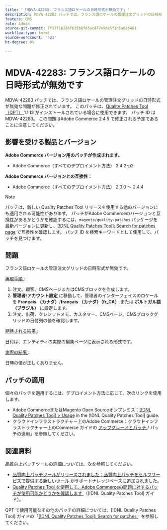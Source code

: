 ```yaml
---
title: '「MDVA-42283: フランス語ロケールの日時形式が無効です」'
description: MDVA-42283 パッチでは、フランス語ロケールの管理注文グリッドの日時形式が無効な問題が修正されています。 このパッチは、[Quality Patches Tool （QPT） ] （https://experienceleague.adobe.com/ja/docs/commerce-knowledge-base/kb/announcements/commerce-announcements/magento-quality-patches-released-new-tool-to-self-serve-quality-patches） 1.1.13 がインストールされている場合に利用できます。 パッチ ID は MDVA-42283。 この問題はAdobe Commerce 2.4.5 で修正される予定であることに注意してください。
feature: CMS
role: Admin
source-git-commit: 7f17f1b286f635b8f65ac877e9de5f1d1a6a6461
workflow-type: tm+mt
source-wordcount: '423'
ht-degree: 0%

---
```


# MDVA-42283: フランス語ロケールの日時形式が無効です

MDVA-42283 パッチでは、フランス語ロケールの管理注文グリッドの日時形式が無効な問題が修正されています。 このパッチは、[Quality Patches Tool （QPT） ](https://experienceleague.adobe.com/ja/docs/commerce-knowledge-base/kb/announcements/commerce-announcements/magento-quality-patches-released-new-tool-to-self-serve-quality-patches)1.1.13 がインストールされている場合に使用できます。 パッチ ID は MDVA-42283。 この問題はAdobe Commerce 2.4.5 で修正される予定であることに注意してください。

## 影響を受ける製品とバージョン

**Adobe Commerce バージョン用のパッチが作成されます。**

* Adobe Commerce（すべてのデプロイメント方法） 2.4.2-p2

**Adobe Commerce バージョンとの互換性：**

* Adobe Commerce（すべてのデプロイメント方法） 2.3.0 ～ 2.4.4

>[!NOTE]
>
>パッチは、新しい Quality Patches Tool リリースを使用する他のバージョンにも適用される可能性があります。 パッチがAdobe Commerceのバージョンと互換性があるかどうかを確認するには、`magento/quality-patches` パッケージを最新バージョンに更新し、[[!DNL Quality Patches Tool]: Search for patches page](https://experienceleague.adobe.com/ja/docs/commerce-knowledge-base/kb/announcements/commerce-announcements/magento-quality-patches-released-new-tool-to-self-serve-quality-patches) で互換性を確認します。 パッチ ID を検索キーワードとして使用して、パッチを見つけます。

## 問題

フランス語ロケールの管理注文グリッドの日時形式が無効です。

<u> 再現手順 </u>:

1. 注文、顧客、CMSページまたはCMSブロックを作成します。
1. **管理者**/**アカウント設定** に移動して、管理者のインターフェイスのロケールを **Français （カナダ）**/**français （カナダ）（fr_CA）** または **ポルトガル語（ブラジル）** に設定します。
1. 注文、出荷、クレジットメモ、カスタマー、CMSページ、CMSブロックグリッドの日付列の値を確認します。

<u> 期待される結果 </u>:

日付は、エンティティの実際の編集ページに表示される形式です。

<u> 実際の結果 </u>:

日時の値が正しくありません。

## パッチの適用

個々のパッチを適用するには、デプロイメント方法に応じて、次のリンクを使用します。

* Adobe CommerceまたはMagento Open Sourceオンプレミス：[[!DNL Quality Patches Tool] > Usage](/help/tools/quality-patches-tool/usage.md) in the [!DNL Quality Patches Tool] guide.
* クラウドインフラストラクチャー上のAdobe Commerce：クラウドインフラストラクチャー上のCommerce ガイドの [ アップグレードとパッチ ](https://experienceleague.adobe.com/docs/commerce-cloud-service/user-guide/develop/upgrade/apply-patches.html?lang=ja)/ パッチの適用」を参照してください。

## 関連資料

品質向上パッチツールの詳細については、次を参照してください。

* [ 品質向上パッチツールがリリースされました：品質向上パッチをセルフサービスで提供する新しいツール ](https://experienceleague.adobe.com/ja/docs/commerce-knowledge-base/kb/announcements/commerce-announcements/magento-quality-patches-released-new-tool-to-self-serve-quality-patches) がサポートナレッジベースに追加されました。
* [Quality Patches Tool を使用して、Adobe Commerceの問題に対するパッチが使用可能かどうかを確認します ](/help/tools/quality-patches-tool/patches-available-in-qpt/check-patch-for-magento-issue-with-magento-quality-patches.md) （[!DNL Quality Patches Tool] ガイド）。

QPT で使用可能なその他のパッチの詳細については、[!DNL Quality Patches Tool] ガイドの「[[!DNL Quality Patches Tool]: Search for patches](https://experienceleague.adobe.com/tools/commerce-quality-patches/index.html?lang=ja)」を参照してください。
